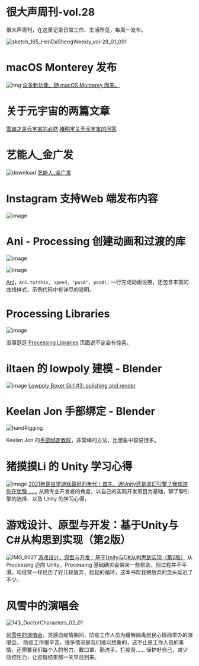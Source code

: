 # 很大声周刊-vol.28
很大声周刊，在这里记录日常工作、生活所见，每周一发布。

![sketch_165_HenDaShengWeekly_vol-28_01_091](https://user-images.githubusercontent.com/20842136/141737990-fcb41c73-1aab-4000-b64b-a4a73deba2ee.png)

# macOS Monterey 发布
![img](https://user-images.githubusercontent.com/20842136/141738124-eff3825d-1959-4367-808a-ee4af4805132.png)
[众多新功能，随 macOS Monterey 而来。](https://www.apple.com.cn/macos/monterey/features/)

# 关于元宇宙的两篇文章
[雪崩才是元宇宙的必然](https://mp.weixin.qq.com/s/NgIkudVZrnbA1KwZfEgoQQ)
[褚明宇关于元宇宙的问答](https://weibo.com/ttwenda/p/show?id=2310684697948834628036&luicode=10000736)

# 艺能人_金广发
![download](https://user-images.githubusercontent.com/20842136/141739204-504a8e19-6a79-4568-9884-40a06fd3fbbd.jpg)
[艺能人_金广发](https://weibo.com/u/2081667845?tabtype=newVideo)

# Instagram 支持Web 端发布内容
![image](https://user-images.githubusercontent.com/20842136/141739478-e14e6fd5-4fe3-4855-8bd5-d92d1bf39b22.png)

# Ani - Processing 创建动画和过渡的库
![image](https://user-images.githubusercontent.com/20842136/141739647-bc053cab-463b-4df8-ac57-7384374bce74.png)

![image](https://user-images.githubusercontent.com/20842136/141740731-5aba8399-80fc-4fee-86f2-86f532c20a24.png)

[Ani](http://www.looksgood.de/libraries/Ani/)，`Ani.to(this, speed, "posA", posB);` 一行完成动画设置，还包含丰富的曲线样式，示例代码中有详尽的说明。

# Processing Libraries
![image](https://user-images.githubusercontent.com/20842136/141741026-699971bb-858f-4a99-8034-c0959b033ff2.png)

没事逛逛 [Processing Libraries](https://processing.org/reference/libraries/) 页面说不定会有惊喜。

# iltaen 的 lowpoly 建模 - Blender
![image](https://user-images.githubusercontent.com/20842136/141741173-46386921-2cbc-4e9c-8469-e50f2d107014.png)
[Lowpoly Boxer Girl #3: polishing and render](https://www.youtube.com/watch?v=xrqDEoSrft0&t=6s)

# Keelan Jon 手部绑定 - Blender
![handRigging](https://user-images.githubusercontent.com/20842136/141741283-b633356c-e0f1-45e1-a4d7-f01965545575.gif)

Keelan Jon 的[手部绑定教程](https://www.youtube.com/watch?v=KpokgpH1VvE&t=15s)，非常棒的方法，比想象中容易很多。

# 猪摸摸Li 的 Unity 学习心得
![image](https://user-images.githubusercontent.com/20842136/141741978-3ec5b56b-125c-417c-8d94-a0fe3e09e6db.png)
[2021年是自学游戏最好的年代！首先，选Unity还是虚幻引擎？我知道你在犹豫 ......](https://www.bilibili.com/video/BV1HA41137AN?spm_id_from=333.999.0.0)
从跨专业开发者的角度，以自己的实际开发项目为基础，聊了聊引擎的选择、以及 Unity 的学习心得，

# 游戏设计、原型与开发：基于Unity与C#从构思到实现（第2版）
![IMG_9027](https://user-images.githubusercontent.com/20842136/141753815-8eaf3e6b-4182-4d4c-980a-e92ea2de578e.jpeg)
[游戏设计、原型与开发：基于Unity与C#从构思到实现（第2版）](https://book.douban.com/subject/35100086/)
从 Processing 迈向 Unity，Processing 基础确实会带来一些帮助，但过程并不平滑。和往常一样经历了好几轮放弃、捡起的循环，这本书帮我把放弃的念头延迟了不少。

# 风雪中的演唱会
![143_DoctorCharacters_02_01](https://user-images.githubusercontent.com/20842136/141756035-8b5c3596-3bd9-479a-a7a3-fdc54191add3.png)

[风雪中的演唱会](https://www.bilibili.com/video/BV1Mg411T7V4/)，灵感自疫情期间，防疫工作人员为缓解隔离居民心情而举办的演唱会。
防疫工作很辛苦，很多情况是我们难以想象的，这不止是工作人员的事情，还需要我们每个人的努力，戴口罩、勤洗手、打疫苗…… 保护好自己，减少防控压力，让疫情结束那一天早日到来。